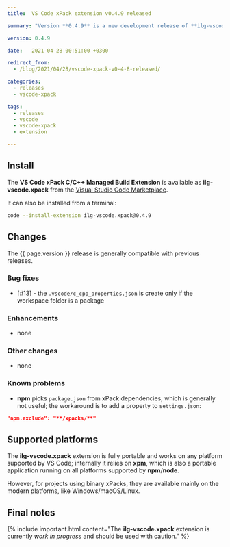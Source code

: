 ```yaml
---
title:  VS Code xPack extension v0.4.9 released

summary: "Version **0.4.9** is a new development release of **ilg-vscode.xpack**; it fixes a bug."

version: 0.4.9

date:   2021-04-28 00:51:00 +0300

redirect_from:
  - /blog/2021/04/28/vscode-xpack-v0-4-8-released/

categories:
  - releases
  - vscode-xpack

tags:
  - releases
  - vscode
  - vscode-xpack
  - extension

---
```


## Install

The **VS Code xPack C/C++ Managed Build Extension** is
available as **ilg-vscode.xpack** from the
[Visual Studio Code Marketplace](https://marketplace.visualstudio.com/items?itemName=ilg-vscode.xpack).

It can also be installed from a terminal:

```sh
code --install-extension ilg-vscode.xpack@0.4.9
```

## Changes

The {{ page.version }} release
is generally compatible with previous releases.

### Bug fixes

- [#13] - the `.vscode/c_cpp_properties.json` is create only if the workspace
  folder is a package

### Enhancements

- none

### Other changes

- none

### Known problems

- **npm** picks `package.json` from xPack dependencies, which is generally
  not useful; the workaround is to add a property to `settings.json`:

```json
"npm.exclude": "**/xpacks/**"
```

## Supported platforms

The **ilg-vscode.xpack** extension is fully portable and works on any
platform supported by VS Code; internally it relies on **xpm**, which
is also a portable application running on all platforms supported
by **npm**/**node**.

However, for projects using binary xPacks, they are available mainly
on the modern platforms, like Windows/macOS/Linux.

## Final notes

{% include important.html content="The **ilg-vscode.xpack** extension
is currently _work in progress_ and should be used with caution." %}
